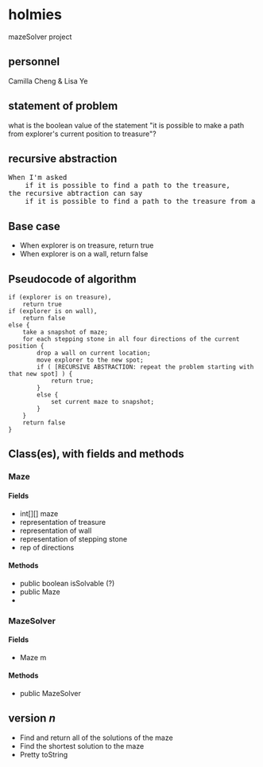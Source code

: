 # holmies
mazeSolver project

## personnel
Camilla Cheng & Lisa Ye

## statement of problem
what is the boolean value of the statement
  "it is possible to make a path from explorer's current position to treasure"?

## recursive abstraction
<pre>
When I'm asked
    if it is possible to find a path to the treasure,
the recursive abtraction can say
    if it is possible to find a path to the treasure from a point next to the the explorer's current location
</pre>

## Base case
- When explorer is on treasure, return true
- When explorer is on a wall, return false

## Pseudocode of algorithm
    if (explorer is on treasure), 
        return true
    if (explorer is on wall),
        return false
    else {
        take a snapshot of maze;
        for each stepping stone in all four directions of the current position {
            drop a wall on current location;
            move explorer to the new spot;
            if ( [RECURSIVE ABSTRACTION: repeat the problem starting with that new spot] ) {
                return true;
            }
            else {
                set current maze to snapshot;
            }
        }
        return false
    }


## Class(es), with fields and methods
### Maze
#### Fields
- int[][] maze
- representation of treasure
- representation of wall
- representation of stepping stone
- rep of directions

#### Methods
- public boolean isSolvable (?)
- public Maze
- 

### MazeSolver
#### Fields
- Maze m

#### Methods
- public MazeSolver 


## version *n*
- Find and return all of the solutions of the maze
- Find the shortest solution to the maze
- Pretty toString

